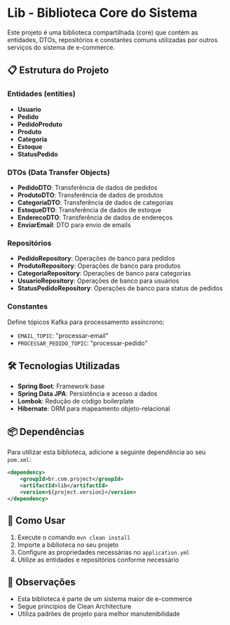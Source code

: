 # Lib - Biblioteca Core do Sistema

Este projeto é uma biblioteca compartilhada (core) que contém as entidades, DTOs, repositórios e constantes comuns utilizadas por outros serviços do sistema de e-commerce.

## 📋 Estrutura do Projeto

### Entidades (entities)
- **Usuario**
- **Pedido**
- **PedidoProduto**
- **Produto**
- **Categoria**
- **Estoque**
- **StatusPedido**

### DTOs (Data Transfer Objects)
- **PedidoDTO**: Transferência de dados de pedidos
- **ProdutoDTO**: Transferência de dados de produtos
- **CategoriaDTO**: Transferência de dados de categorias
- **EstoqueDTO**: Transferência de dados de estoque
- **EnderecoDTO**: Transferência de dados de endereços
- **EnviarEmail**: DTO para envio de emails

### Repositórios
- **PedidoRepository**: Operações de banco para pedidos
- **ProdutoRepository**: Operações de banco para produtos
- **CategoriaRepository**: Operações de banco para categorias
- **UsuarioRepository**: Operações de banco para usuários
- **StatusPedidoRepository**: Operações de banco para status de pedidos

### Constantes
Define tópicos Kafka para processamento assíncrono:
- `EMAIL_TOPIC`: "processar-email"
- `PROCESSAR_PEDIDO_TOPIC`: "processar-pedido"

## 🛠️ Tecnologias Utilizadas

- **Spring Boot**: Framework base
- **Spring Data JPA**: Persistência e acesso a dados
- **Lombok**: Redução de código boilerplate
- **Hibernate**: ORM para mapeamento objeto-relacional

## 📦 Dependências

Para utilizar esta biblioteca, adicione a seguinte dependência ao seu `pom.xml`:

```xml
<dependency>
    <groupId>br.com.project</groupId>
    <artifactId>lib</artifactId>
    <version>${project.version}</version>
</dependency>
```

## 🚀 Como Usar

1. Execute o comando `mvn clean install`
2. Importe a biblioteca no seu projeto
3. Configure as propriedades necessárias no `application.yml`
4. Utilize as entidades e repositórios conforme necessário

## 📝 Observações

- Esta biblioteca é parte de um sistema maior de e-commerce
- Segue princípios de Clean Architecture
- Utiliza padrões de projeto para melhor manutenibilidade